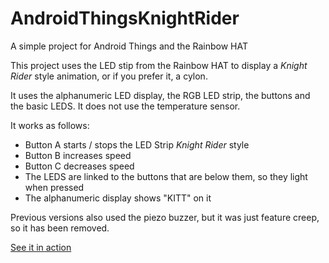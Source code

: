 # AndroidThingsKnightRider
A simple project for Android Things and the Rainbow HAT

This project uses the LED stip from the Rainbow HAT to display a _Knight Rider_ style animation, or if you prefer it, a cylon.

It uses the alphanumeric LED display, the RGB LED strip, the buttons and the basic LEDS.
It does not use the temperature sensor.

It works as follows:

* Button A starts / stops the LED Strip _Knight Rider_ style
* Button B increases speed
* Button C decreases speed
* The LEDS are linked to the buttons that are below them, so they light when pressed
* The alphanumeric display shows "KITT" on it

Previous versions also used the piezo buzzer, but it was just feature creep, so it has been removed.

[See it in action](https://twitter.com/sla_shalafi/status/810867355752525824)
